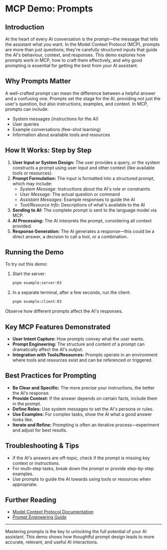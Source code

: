 # MCP Demo: Prompts

## Introduction

At the heart of every AI conversation is the prompt—the message that tells the assistant what you want. In the Model Context Protocol (MCP), prompts are more than just questions; they're carefully structured inputs that guide the AI's behaviour, context, and responses. This demo explores how prompts work in MCP, how to craft them effectively, and why good prompting is essential for getting the best from your AI assistant.

## Why Prompts Matter

A well-crafted prompt can mean the difference between a helpful answer and a confusing one. Prompts set the stage for the AI, providing not just the user's question, but also instructions, examples, and context. In MCP, prompts can include:

- System messages (instructions for the AI)
- User queries
- Example conversations (few-shot learning)
- Information about available tools and resources

## How It Works: Step by Step

1. **User Input or System Design:** The user provides a query, or the system constructs a prompt using user input and other context (like available tools or resources).
2. **Prompt Formulation:** The input is formatted into a structured prompt, which may include:
   - _System Message_: Instructions about the AI's role or constraints
   - _User Message_: The actual question or command
   - _Assistant Messages_: Example responses to guide the AI
   - _Tool/Resource Info_: Descriptions of what's available to the AI
3. **Sending to AI:** The complete prompt is sent to the language model via MCP.
4. **AI Processing:** The AI interprets the prompt, considering all context provided.
5. **Response Generation:** The AI generates a response—this could be a direct answer, a decision to call a tool, or a combination.

## Running the Demo

To try out this demo:

1. Start the server:
   ```sh
   pnpm example:server:03
   ```
2. In a separate terminal, after a few seconds, run the client:
   ```sh
   pnpm example:client:03
   ```

Observe how different prompts affect the AI's responses.

## Key MCP Features Demonstrated

- **User Intent Capture:** How prompts convey what the user wants.
- **Prompt Engineering:** The structure and content of a prompt can dramatically affect the AI's output.
- **Integration with Tools/Resources:** Prompts operate in an environment where tools and resources exist and can be referenced or triggered.

## Best Practices for Prompting

- **Be Clear and Specific:** The more precise your instructions, the better the AI's response.
- **Provide Context:** If the answer depends on certain facts, include them in the prompt.
- **Define Roles:** Use system messages to set the AI's persona or rules.
- **Use Examples:** For complex tasks, show the AI what a good answer looks like.
- **Iterate and Refine:** Prompting is often an iterative process—experiment and adjust for best results.

## Troubleshooting & Tips

- If the AI's answers are off-topic, check if the prompt is missing key context or instructions.
- For multi-step tasks, break down the prompt or provide step-by-step examples.
- Use prompts to guide the AI towards using tools or resources when appropriate.

## Further Reading

- [Model Context Protocol Documentation](https://modelcontextprotocol.org/)
- [Prompt Engineering Guide](https://yourcompany.com/blog/prompt-engineering)

---

Mastering prompts is the key to unlocking the full potential of your AI assistant. This demo shows how thoughtful prompt design leads to more accurate, relevant, and useful AI interactions.
